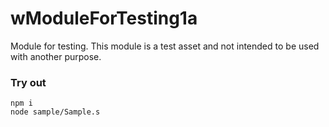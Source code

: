 # wModuleForTesting1a

Module for testing. This module is a test asset and not intended to be used with another purpose.

### Try out

```
npm i
node sample/Sample.s
```

